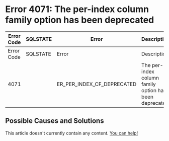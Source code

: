 
# Error 4071: The per-index column family option has been deprecated


| Error Code | SQLSTATE | Error | Description |
| --- | --- | --- | --- |
| Error Code | SQLSTATE | Error | Description |
| 4071 |  | ER_PER_INDEX_CF_DEPRECATED | The per-index column family option has been deprecated |




## Possible Causes and Solutions


This article doesn't currently contain any content. [You can help!](/en/writing-and-editing-knowledge-base-articles/)

